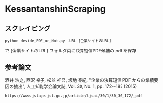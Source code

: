 # KessantanshinScraping

## スクレイピング

`python devide_PDF_or_Not.py -URL [企業サイトのURL]`

で [企業サイトのURL] フォルダ内に決算短信PDF候補の pdf を保存

## 参考論文

酒井 浩之, 西沢 裕子, 松並 祥吾, 坂地 泰紀, "企業の決算短信 PDF からの業績要因の抽出", 人工知能学会論文誌, Vol. 30, No. 1, pp. 172--182 (2015)

`https://www.jstage.jst.go.jp/article/tjsai/30/1/30_30_172/_pdf`

